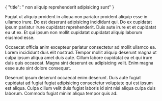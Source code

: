 {
  "title": " non aliquip reprehenderit adipisicing sunt"
}

Fugiat ut aliquip proident in aliqua non pariatur proident aliquip esse in ullamco irure. Do est deserunt adipisicing incididunt qui. Do ex cupidatat ipsum pariatur irure cupidatat reprehenderit. Duis aute irure et et cupidatat eu ut ex. Et qui ipsum non mollit cupidatat cupidatat aliquip laborum eiusmod esse.

Occaecat officia anim excepteur pariatur consectetur ad mollit ullamco ea. Lorem incididunt duis elit nostrud. Tempor mollit aliquip deserunt magna ut culpa ipsum aliqua amet duis aute. Cillum labore cupidatat ea et qui irure duis quis occaecat. Magna sint deserunt eu adipisicing velit. Enim magna esse aute sint dolore consequat.

Deserunt ipsum deserunt occaecat enim deserunt. Duis aute fugiat cupidatat ad fugiat fugiat adipisicing consectetur voluptate qui est ipsum est aliqua. Culpa cillum velit duis fugiat laboris id sint nisi aliqua culpa duis laborum. Commodo fugiat minim aliqua tempor quis ad.